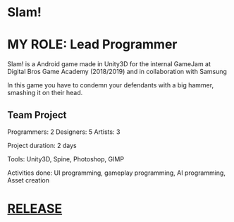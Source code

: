 # Slam!

# MY ROLE: Lead Programmer

Slam! is a Android game made in Unity3D for the internal GameJam at Digital Bros Game Academy (2018/2019) and in collaboration with Samsung

In this game you have to condemn your defendants with a big hammer, smashing it on their head.

## Team Project

Programmers: 2
Designers: 5
Artists: 3

Project duration: 2 days

Tools: Unity3D, Spine, Photoshop, GIMP

Activities done: UI programming, gameplay programming, AI programming, Asset creation

# [RELEASE](https://github.com/DBGAGameJam/releases)
